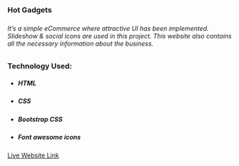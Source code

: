 <h3>Hot Gadgets<h3>
        <h6>It’s a simple eCommerce where attractive UI has been implemented. Slideshow & social icons are used in
            this project. This website also contains all the necessary information about the business.</h6>
        <h3>Technology Used:</h3>
        <ul>
            <li>
                <h5>HTML</h5>
            </li>
            <li>
                <h5>CSS</h5>
            </li>
            <li>
                <h5>Bootstrap CSS</h5>
            </li>
            <li>
                <h5>Font awesome icons</h5>
            </li>
        </ul>
        <a href="https://masrur-sakib.github.io/Hot-Gadgets/">Live Website Link</a>
